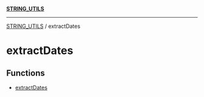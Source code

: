 [**STRING_UTILS**](../README.md)

***

[STRING_UTILS](../README.md) / extractDates

# extractDates

## Functions

- [extractDates](functions/extractDates.md)
